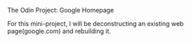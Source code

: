 The Odin Project: Google Homepage

For this mini-project, I will be deconstructing an existing web page(google.com) and rebuilding it.